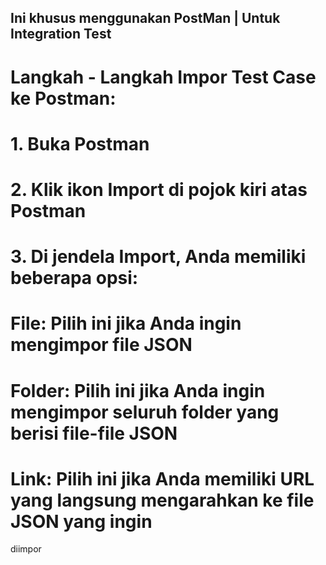 ## Ini khusus menggunakan PostMan | Untuk Integration Test

# Langkah - Langkah Impor Test Case ke Postman:
# 1. Buka Postman
# 2. Klik ikon Import di pojok kiri atas Postman
# 3. Di jendela Import, Anda memiliki beberapa opsi:
#    File: Pilih ini jika Anda ingin mengimpor file JSON
#    Folder: Pilih ini jika Anda ingin mengimpor seluruh folder yang berisi file-file JSON
#    Link: Pilih ini jika Anda memiliki URL yang langsung mengarahkan ke file JSON yang ingin 
diimpor